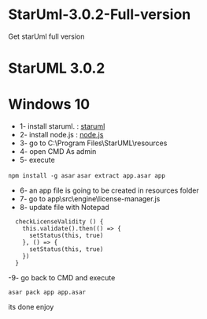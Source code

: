 # StarUml-3.0.2-Full-version 
Get starUml full version

# StarUML 3.0.2
# Windows 10


- 1- install staruml. : [staruml](http://staruml.io/)
- 2- install node.js  : [node.js](https://nodejs.org/en/download/)
- 3- go to C:\Program Files\StarUML\resources
- 4- open CMD As admin
- 5- execute 

`npm install -g asar`
`asar extract app.asar app`


- 6- an app file is going to be created in resources folder 
- 7-   go to app\src\engine\license-manager.js
- 8- update file with Notepad

  
  
```
  checkLicenseValidity () {
    this.validate().then(() => {
      setStatus(this, true)
    }, () => {
      setStatus(this, true)
    })
  }
```
 

-9- go back to CMD and execute 

  `asar pack app app.asar`
  
  
  
  
  its done enjoy
